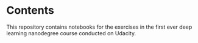 # Contents

This repository contains notebooks for the exercises in the first ever deep learning nanodegree course conducted on Udacity.
